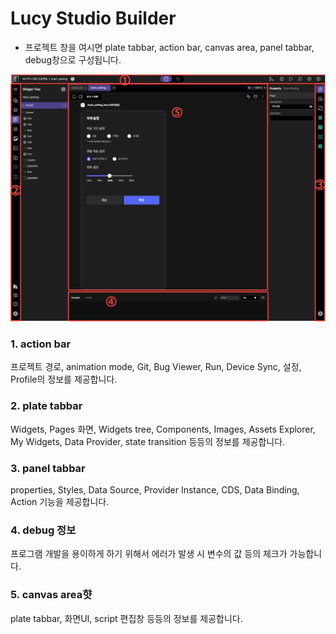# Lucy Studio Builder

* 프로젝트 창을 여시면 plate tabbar, action bar, canvas area, panel tabbar, debug창으로 구성됩니다.


![](../assets/menu1.png)


### 1. action bar
프로젝트 경로, animation mode, Git, Bug Viewer, Run, Device Sync, 설정, Profile의 정보를 제공합니다.


### 2. plate tabbar
Widgets, Pages 화면, Widgets tree, Components, Images, Assets Explorer, My Widgets, Data Provider, state transition 등등의 정보를 제공합니다.


### 3. panel tabbar 
properties, Styles, Data Source, Provider Instance, CDS, Data Binding, Action 기능을 제공합니다.


### 4. debug 정보
프로그램 개발을 용이하게 하기 위해서 에러가 발생 시 변수의 값 등의 체크가 가능합니다.

### 5. canvas area햣
plate tabbar, 화면UI, script 편집창 등등의 정보를 제공합니다.